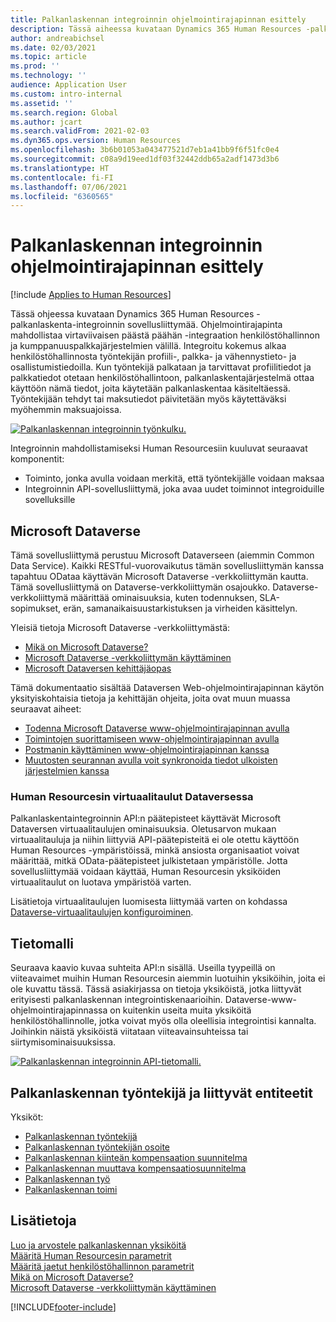 ```yaml
---
title: Palkanlaskennan integroinnin ohjelmointirajapinnan esittely
description: Tässä aiheessa kuvataan Dynamics 365 Human Resources -palkanlaskenta-integroinnin sovellusliittymää.
author: andreabichsel
ms.date: 02/03/2021
ms.topic: article
ms.prod: ''
ms.technology: ''
audience: Application User
ms.custom: intro-internal
ms.assetid: ''
ms.search.region: Global
ms.author: jcart
ms.search.validFrom: 2021-02-03
ms.dyn365.ops.version: Human Resources
ms.openlocfilehash: 3b6b01053a043477521d7eb1a41bb9f6f51fc0e4
ms.sourcegitcommit: c08a9d19eed1df03f32442ddb65a2adf1473d3b6
ms.translationtype: HT
ms.contentlocale: fi-FI
ms.lasthandoff: 07/06/2021
ms.locfileid: "6360565"
---
```

# <a name="payroll-integration-api-introduction"></a>Palkanlaskennan integroinnin ohjelmointirajapinnan esittely

[!include [Applies to Human Resources](../includes/applies-to-hr.md)]

Tässä ohjeessa kuvataan Dynamics 365 Human Resources -palkanlaskenta-integroinnin sovellusliittymää. Ohjelmointirajapinta mahdollistaa virtaviivaisen päästä päähän -integraation henkilöstöhallinnon ja kumppanuuspalkkajärjestelmien välillä. Integroitu kokemus alkaa henkilöstöhallinnosta työntekijän profiili-, palkka- ja vähennystieto- ja osallistumistiedoilla. Kun työntekijä palkataan ja tarvittavat profiilitiedot ja palkkatiedot otetaan henkilöstöhallintoon, palkanlaskentajärjestelmä ottaa käyttöön nämä tiedot, joita käytetään palkanlaskentaa käsiteltäessä. Työntekijään tehdyt tai maksutiedot päivitetään myös käytettäväksi myöhemmin maksuajoissa.

[![Palkanlaskennan integroinnin työnkulku.](media/hr-admin-integration-payroll-api-introduction-flow.png)](media/hr-admin-integration-payroll-api-introduction-flow-2.png#lightbox)

Integroinnin mahdollistamiseksi Human Resourcesiin kuuluvat seuraavat komponentit:

- Toiminto, jonka avulla voidaan merkitä, että työntekijälle voidaan maksaa
- Integroinnin API-sovellusliittymä, joka avaa uudet toiminnot integroiduille sovelluksille

## <a name="microsoft-dataverse"></a>Microsoft Dataverse

Tämä sovellusliittymä perustuu Microsoft Dataverseen (aiemmin Common Data Service). Kaikki RESTful-vuorovaikutus tämän sovellusliittymän kanssa tapahtuu ODataa käyttävän Microsoft Dataverse -verkkoliittymän kautta. Tämä sovellusliittymä on Dataverse-verkkoliittymän osajoukko. Dataverse-verkkoliittymä määrittää ominaisuuksia, kuten todennuksen, SLA-sopimukset, erän, samanaikaisuustarkistuksen ja virheiden käsittelyn.

Yleisiä tietoja Microsoft Dataverse -verkkoliittymästä:

- [Mikä on Microsoft Dataverse?](/powerapps/maker/data-platform/data-platform-intro)
- [Microsoft Dataverse -verkkoliittymän käyttäminen](/powerapps/developer/data-platform/webapi/overview)
- [Microsoft Dataversen kehittäjäopas](/powerapps/developer/data-platform)

Tämä dokumentaatio sisältää Dataversen Web-ohjelmointirajapinnan käytön yksityiskohtaisia tietoja ja kehittäjän ohjeita, joita ovat muun muassa seuraavat aiheet:

- [Todenna Microsoft Dataverse www-ohjelmointirajapinnan avulla](/powerapps/developer/data-platform/webapi/authenticate-web-api)
- [Toimintojen suorittamiseen www-ohjelmointirajapinnan avulla](/powerapps/developer/data-platform/webapi/perform-operations-web-api)
- [Postmanin käyttäminen www-ohjelmointirajapinnan kanssa](/powerapps/developer/data-platform/webapi/use-postman-web-api)
- [Muutosten seurannan avulla voit synkronoida tiedot ulkoisten järjestelmien kanssa](/powerapps/developer/data-platform/use-change-tracking-synchronize-data-external-systems)

### <a name="virtual-tables-for-human-resources-in-dataverse"></a>Human Resourcesin virtuaalitaulut Dataversessa

Palkanlaskentaintegroinnin API:n päätepisteet käyttävät Microsoft Dataversen virtuaalitaulujen ominaisuuksia. Oletusarvon mukaan virtuaalitauluja ja niihin liittyviä API-päätepisteitä ei ole otettu käyttöön Human Resources -ympäristöissä, minkä ansiosta organisaatiot voivat määrittää, mitkä OData-päätepisteet julkistetaan ympäristölle. Jotta sovellusliittymää voidaan käyttää, Human Resourcesin yksiköiden virtuaalitaulut on luotava ympäristöä varten.

Lisätietoja virtuaalitaulujen luomisesta liittymää varten on kohdassa [Dataverse-virtuaalitaulujen konfiguroiminen](./hr-admin-integration-common-data-service-virtual-entities.md).

## <a name="data-model"></a>Tietomalli

Seuraava kaavio kuvaa suhteita API:n sisällä. Useilla tyypeillä on viiteavaimet muihin Human Resourcesin aiemmin luotuihin yksiköihin, joita ei ole kuvattu tässä. Tässä asiakirjassa on tietoja yksiköistä, jotka liittyvät erityisesti palkanlaskennan integrointiskenaarioihin. Dataverse-www-ohjelmointirajapinnassa on kuitenkin useita muita yksiköitä henkilöstöhallinnolle, jotka voivat myös olla oleellisia integrointisi kannalta. Joihinkin näistä yksiköistä viitataan viiteavainsuhteissa tai siirtymisominaisuuksissa.

[![Palkanlaskennan integroinnin API-tietomalli.](media/hr-admin-payroll-api-data-model.png)](media/hr-admin-payroll-api-data-model.png#lightbox)

## <a name="payroll-employee-and-related-entities"></a>Palkanlaskennan työntekijä ja liittyvät entiteetit

Yksiköt:

- [Palkanlaskennan työntekijä](hr-admin-integration-payroll-api-payroll-employee.md)
- [Palkanlaskennan työntekijän osoite](hr-admin-integration-payroll-api-payroll-worker-address.md)
- [Palkanlaskennan kiinteän kompensaation suunnitelma](hr-admin-integration-payroll-api-payroll-fixed-compensation-plan.md)
- [Palkanlaskennan muuttava kompensaatiosuunnitelma](hr-admin-integration-payroll-api-payroll-variable-compensation-plan.md)
- [Palkanlaskennan työ](hr-admin-integration-payroll-api-payroll-position-job.md)
- [Palkanlaskennan toimi](hr-admin-integration-payroll-api-payroll-position.md)

## <a name="see-also"></a>Lisätietoja

[Luo ja arvostele palkanlaskennan yksiköitä](hr-admin-integration-payroll-api-generate-review-entities.md)<br>
[Määritä Human Resourcesin parametrit](hr-setup-parameters.md)<br>
[Määritä jaetut henkilöstöhallinnon parametrit](hr-setup-shared-parameters.md)<br>
[Mikä on Microsoft Dataverse?](/powerapps/maker/data-platform/data-platform-intro)<br>
[Microsoft Dataverse -verkkoliittymän käyttäminen](/powerapps/developer/data-platform/webapi/overview)<br>

[!INCLUDE[footer-include](../includes/footer-banner.md)]
